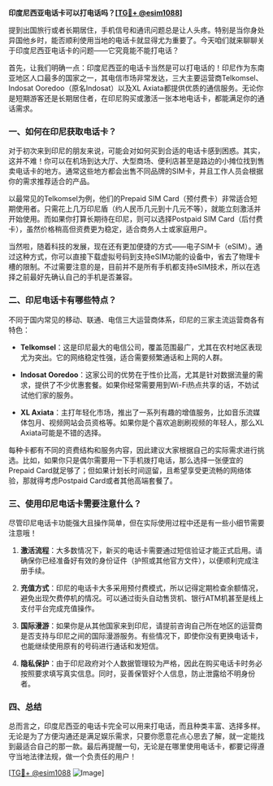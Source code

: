 **印度尼西亚电话卡可以打电话吗？[[TG💪+ @esim1088](https://t.me/s/esim1088)]**

提到出国旅行或者长期居住，手机信号和通讯问题总是让人头疼。特别是当你身处异国他乡时，能否顺利使用当地的电话卡就显得尤为重要了。今天咱们就来聊聊关于印度尼西亚电话卡的问题——它究竟能不能打电话？

首先，让我们明确一点：印度尼西亚的电话卡当然是可以打电话的！印尼作为东南亚地区人口最多的国家之一，其电信市场非常发达，三大主要运营商Telkomsel、Indosat Ooredoo（原名Indosat）以及XL Axiata都提供优质的通信服务。无论你是短期游客还是长期居住者，在印尼购买或激活一张本地电话卡，都能满足你的通话需求。

### **一、如何在印尼获取电话卡？**

对于初次来到印尼的朋友来说，可能会对如何买到合适的电话卡感到困惑。其实，这并不难！你可以在机场到达大厅、大型商场、便利店甚至是路边的小摊位找到售卖电话卡的地方。通常这些地方都会出售不同品牌的SIM卡，并且工作人员会根据你的需求推荐适合的产品。

以最常见的Telkomsel为例，他们的Prepaid SIM Card（预付费卡）非常适合短期使用者。只需花上几万印尼盾（约人民币几元到十几元不等），就能立刻激活并开始使用。而如果你打算长期待在印尼，则可以选择Postpaid SIM Card（后付费卡），虽然价格稍高但资费更为稳定，适合商务人士或家庭用户。

当然啦，随着科技的发展，现在还有更加便捷的方式——电子SIM卡（eSIM）。通过这种方式，你可以直接下载虚拟号码到支持eSIM功能的设备中，省去了物理卡槽的限制。不过需要注意的是，目前并不是所有手机都支持eSIM技术，所以在选择之前最好先确认自己的手机是否兼容。

### **二、印尼电话卡有哪些特点？**

不同于国内常见的移动、联通、电信三大运营商体系，印尼的三家主流运营商各有特色：

- **Telkomsel**：这是印尼最大的电信公司，覆盖范围最广，尤其在农村地区表现尤为突出。它的网络稳定性强，适合需要频繁通话和上网的人群。
  
- **Indosat Ooredoo**：这家公司的优势在于性价比高，尤其是针对数据流量的需求，提供了不少优惠套餐。如果你经常需要用到Wi-Fi热点共享的话，不妨试试他们家的服务。

- **XL Axiata**：主打年轻化市场，推出了一系列有趣的增值服务，比如音乐流媒体包月、视频网站会员资格等。如果你是个喜欢追剧刷视频的年轻人，那么XL Axiata可能是不错的选择。

每种卡都有不同的资费结构和服务内容，因此建议大家根据自己的实际需求进行挑选。比如，如果你只是偶尔需要用一下手机拨打电话，那么选择一张便宜的Prepaid Card就足够了；但如果计划长时间逗留，且希望享受更流畅的网络体验，那就得考虑Postpaid Card或者其他高端套餐了。

### **三、使用印尼电话卡需要注意什么？**

尽管印尼电话卡功能强大且操作简单，但在实际使用过程中还是有一些小细节需要注意哦！

1. **激活流程**：大多数情况下，新买的电话卡需要通过短信验证才能正式启用。请确保你已经准备好有效的身份证件（护照或其他官方文件），以便顺利完成注册手续。
   
2. **充值方式**：印尼的电话卡大多采用预付费模式，所以记得定期检查余额情况，避免出现欠费停机的情况。可以通过街头自动售货机、银行ATM机甚至是线上支付平台完成充值操作。

3. **国际漫游**：如果你是从其他国家来到印尼，请提前咨询自己所在地区的运营商是否支持与印尼之间的国际漫游服务。有些情况下，即使你没有更换电话卡，也能继续使用原有的号码进行通话和发短信。

4. **隐私保护**：由于印尼政府对个人数据管理较为严格，因此在购买电话卡时务必按照要求填写真实信息。同时，妥善保管好个人信息，防止泄露给不明身份者。

### **四、总结**

总而言之，印度尼西亚的电话卡完全可以用来打电话，而且种类丰富、选择多样。无论是为了方便沟通还是满足娱乐需求，只要你愿意花点心思去了解，就一定能找到最适合自己的那一款。最后再提醒一句，无论是在哪里使用电话卡，都要记得遵守当地法律法规，做一个负责任的用户！

[[TG💪+ @esim1088](https://t.me/s/esim1088) ![Image](https://i.postimg.cc/4NQfJmqS/Snipaste-2025-05-13-00-14-12.png)]